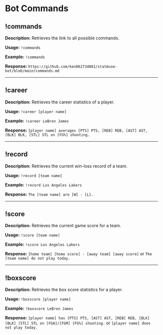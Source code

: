 # Bot Commands

## !commands

**Description:** Retrieves the link to all possible commands.

**Usage:** `!commands`

**Example:** `!commands`

**Response:** `https://github.com/ken862734801/statmuse-bot/blob/main/commands.md`

---

## !career

**Description:** Retrieves the career statistics of a player.

**Usage:** `!career [player name]`

**Example:** `!career LeBron James`

**Response:** `[player name] averages [PTS] PTS, [REB] REB, [AST] AST, [BLK] BLK, [STL] STL on [FG%] shooting.`

---

## !record

**Description:** Retrieves the current win-loss record of a team.

**Usage:** `!record [team name]`

**Example:** `!record Los Angeles Lakers`

**Response:** `The [team name] are [W] - [L].`

---

## !score

**Description:** Retrieves the current game score for a team.

**Usage:** `!score [team name]`

**Example:** `!score Los Angeles Lakers`

**Response:** `[home team] [home score] - [away team] [away score]` or `The [team name] do not play today.`

---

## !boxscore

**Description:** Retrieves the box score statistics for a player.

**Usage:** `!boxscore [player name]`

**Example:** `!boxscore LeBron James`

**Response:** `[player name] has [PTS] PTS, [AST] AST, [REB] REB, [BLK] [BLK] [STL] STL on [FGA]/[FGM] [FG%] shooting.` or `[player name] does not play today.`

